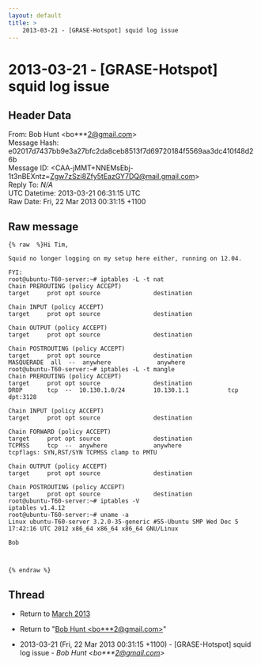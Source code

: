 ```yaml
---
layout: default
title: >
    2013-03-21 - [GRASE-Hotspot] squid log issue
---
```


# 2013-03-21 - [GRASE-Hotspot] squid log issue

## Header Data

From: Bob Hunt \<bo***2@gmail.com\><br>
Message Hash: e02017d7437bb9e3a27bfc2da8ceb8513f7d69720184f5569aa3dc410f48d26b<br>
Message ID: \<CAA-jMMT+NNEMsEbj-1t3nBEXntz=Zgw7zSzi8Zfy5tEazGY7DQ@mail.gmail.com\><br>
Reply To: _N/A_<br>
UTC Datetime: 2013-03-21 06:31:15 UTC<br>
Raw Date: Fri, 22 Mar 2013 00:31:15 +1100<br>

## Raw message

```
{% raw  %}Hi Tim,

Squid no longer logging on my setup here either, running on 12.04.

FYI:
root@ubuntu-T60-server:~# iptables -L -t nat
Chain PREROUTING (policy ACCEPT)
target     prot opt source               destination

Chain INPUT (policy ACCEPT)
target     prot opt source               destination

Chain OUTPUT (policy ACCEPT)
target     prot opt source               destination

Chain POSTROUTING (policy ACCEPT)
target     prot opt source               destination
MASQUERADE  all  --  anywhere             anywhere
root@ubuntu-T60-server:~# iptables -L -t mangle
Chain PREROUTING (policy ACCEPT)
target     prot opt source               destination
DROP       tcp  --  10.130.1.0/24        10.130.1.1           tcp dpt:3128

Chain INPUT (policy ACCEPT)
target     prot opt source               destination

Chain FORWARD (policy ACCEPT)
target     prot opt source               destination
TCPMSS     tcp  --  anywhere             anywhere
tcpflags: SYN,RST/SYN TCPMSS clamp to PMTU

Chain OUTPUT (policy ACCEPT)
target     prot opt source               destination

Chain POSTROUTING (policy ACCEPT)
target     prot opt source               destination
root@ubuntu-T60-server:~# iptables -V
iptables v1.4.12
root@ubuntu-T60-server:~# uname -a
Linux ubuntu-T60-server 3.2.0-35-generic #55-Ubuntu SMP Wed Dec 5
17:42:16 UTC 2012 x86_64 x86_64 x86_64 GNU/Linux

Bob



{% endraw %}
```

## Thread

+ Return to [March 2013](/archive/2013/03)

+ Return to "[Bob Hunt <bo***2<span>@</span>gmail.com>](/authors/bo___2_at_gmail_com)"

+ 2013-03-21 (Fri, 22 Mar 2013 00:31:15 +1100) - [GRASE-Hotspot] squid log issue - _Bob Hunt \<bo***2@gmail.com\>_

